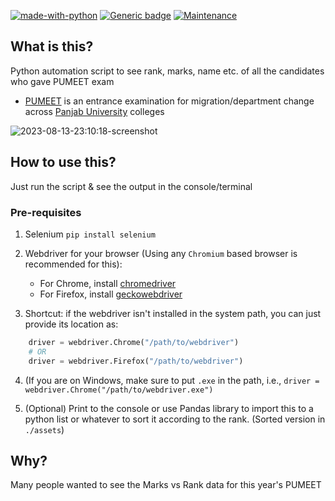 [![made-with-python](https://img.shields.io/badge/Made%20with-Python-1f425f.svg)](https://www.python.org/) [![Generic badge](https://img.shields.io/badge/fun-project-red.svg)](https://shields.io/) [![Maintenance](https://img.shields.io/badge/Maintained%3F-no-yellow.svg)](https://GitHub.com/Naereen/StrapDown.js/graphs/commit-activity)

## What is this?
Python automation script to see rank, marks, name etc. of all the candidates who gave PUMEET exam
- [PUMEET](https://pumeet.puchd.ac.in/) is an entrance examination for migration/department change across [Panjab University](https://puchd.ac.in) colleges
  
![2023-08-13-23:10:18-screenshot](https://github.com/wthrajat/pumeet-result-scraper/assets/38693805/19044a1a-7c5c-4280-b8ee-b93dade4cb5b)


## How to use this?
Just run the script & see the output in the console/terminal

### Pre-requisites
1. Selenium `pip install selenium`
2. Webdriver for your browser (Using any `Chromium` based browser is recommended for this):
    - For Chrome, install [chromedriver](https://chromedriver.chromium.org/downloads)
    - For Firefox, install [geckowebdriver](https://github.com/mozilla/geckodriver/releases)

3. Shortcut: if the webdriver isn't installed in the system path, you can just provide its location as:
```python
    driver = webdriver.Chrome("/path/to/webdriver")
    # OR
    driver = webdriver.Firefox("/path/to/webdriver")
```
4. (If you are on Windows, make sure to put `.exe` in the path, i.e., `driver = webdriver.Chrome("/path/to/webdriver.exe")`

5. (Optional) Print to the console or use Pandas library to import this to a python list or whatever to sort it according to the rank.
(Sorted version in `./assets`)

## Why?
Many people wanted to see the Marks vs Rank data for this year's PUMEET

